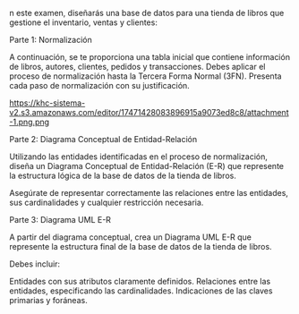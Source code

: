 n este examen, diseñarás una base de datos para una tienda de libros que gestione el inventario, ventas y clientes:



Parte 1: Normalización


A continuación, se te proporciona una tabla inicial que contiene información de libros, autores, clientes, pedidos y transacciones. Debes aplicar el proceso de normalización hasta la Tercera Forma Normal (3FN). Presenta cada paso de normalización con su justificación.


https://khc-sistema-v2.s3.amazonaws.com/editor/17471428083896915a9073ed8c8/attachment-1.png.png





Parte 2: Diagrama Conceptual de Entidad-Relación


Utilizando las entidades identificadas en el proceso de normalización, diseña un Diagrama Conceptual de Entidad-Relación (E-R) que represente la estructura lógica de la base de datos de la tienda de libros.

Asegúrate de representar correctamente las relaciones entre las entidades, sus cardinalidades y cualquier restricción necesaria.



Parte 3: Diagrama UML E-R


A partir del diagrama conceptual, crea un Diagrama UML E-R que represente la estructura final de la base de datos de la tienda de libros.



Debes incluir:

Entidades con sus atributos claramente definidos.
Relaciones entre las entidades, especificando las cardinalidades.
Indicaciones de las claves primarias y foráneas.
